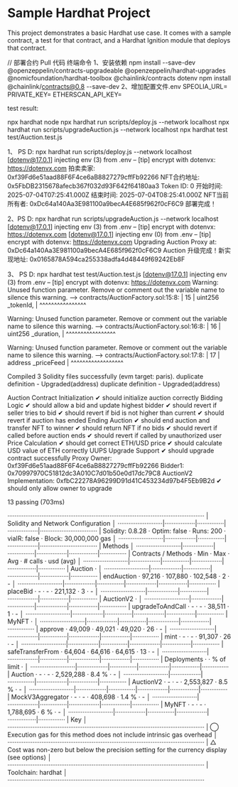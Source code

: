 # Sample Hardhat Project

This project demonstrates a basic Hardhat use case. It comes with a sample contract, a test for that contract, and a Hardhat Ignition module that deploys that contract.

// 部署合约
Pull 代码 终端命令
1、安装依赖
npm install --save-dev @openzeppelin/contracts-upgradeable @openzeppelin/hardhat-upgrades @nomicfoundation/hardhat-toolbox @chainlink/contracts dotenv
 npm install @chainlink/contracts@0.8 --save-dev
2、增加配置文件.env
SPEOLIA_URL=
PRIVATE_KEY=
ETHERSCAN_API_KEY=


  test result:

npx hardhat node
npx hardhat run scripts/deploy.js --network localhost
npx hardhat run scripts/upgradeAuction.js --network localhost
npx hardhat test test/Auction.test.js

 1、 PS D: npx hardhat run scripts/deploy.js --network localhost
[dotenv@17.0.1] injecting env (3) from .env – [tip] encrypt with dotenvx: https://dotenvx.com
拍卖卖家: 0xf39Fd6e51aad88F6F4ce6aB8827279cffFb92266
NFT合约地址: 0x5FbDB2315678afecb367f032d93F642f64180aa3
Token ID: 0
开始时间: 2025-07-04T07:25:41.000Z
结束时间: 2025-07-04T08:25:41.000Z
NFT当前所有者: 0xDc64a140Aa3E981100a9becA4E685f962f0cF6C9
部署完成！



2、PS D: npx hardhat run scripts/upgradeAuction.js --network localhost
[dotenv@17.0.1] injecting env (3) from .env – [tip] encrypt with dotenvx: https://dotenvx.com
[dotenv@17.0.1] injecting env (0) from .env – [tip] encrypt with dotenvx: https://dotenvx.com
Upgrading Auction Proxy at: 0xDc64a140Aa3E981100a9becA4E685f962f0cF6C9
Auction 升级完成！新实现地址: 0x0165878A594ca255338adfa4d48449f69242Eb8F

 3、 PS D: npx hardhat test test/Auction.test.js
[dotenv@17.0.1] injecting env (3) from .env – [tip] encrypt with dotenvx: https://dotenvx.com
Warning: Unused function parameter. Remove or comment out the variable name to silence this warning.
  --> contracts/AuctionFactory.sol:15:8:
   |
15 |        uint256 _tokenId,
   |        ^^^^^^^^^^^^^^^^


Warning: Unused function parameter. Remove or comment out the variable name to silence this warning.
  --> contracts/AuctionFactory.sol:16:8:
   |
16 |        uint256 _duration,
   |        ^^^^^^^^^^^^^^^^^


Warning: Unused function parameter. Remove or comment out the variable name to silence this warning.
  --> contracts/AuctionFactory.sol:17:8:
   |
17 |        address _priceFeed
   |        ^^^^^^^^^^^^^^^^^^


Compiled 3 Solidity files successfully (evm target: paris).
duplicate definition - Upgraded(address)
duplicate definition - Upgraded(address)


  Auction Contract
    Initialization
      ✔ should initialize auction correctly
    Bidding Logic
      ✔ should allow a bid and update highest bidder
      ✔ should revert if seller tries to bid
      ✔ should revert if bid is not higher than current
      ✔ should revert if auction has ended
    Ending Auction
      ✔ should end auction and transfer NFT to winner
      ✔ should return NFT if no bids
      ✔ should revert if called before auction ends
      ✔ should revert if called by unauthorized user
    Price Calculation
      ✔ should get correct ETH/USD price
      ✔ should calculate USD value of ETH correctly
    UUPS Upgrade Support
      ✔ should upgrade contract successfully
Proxy Owner: 0xf39Fd6e51aad88F6F4ce6aB8827279cffFb92266
Bidder1: 0x70997970C51812dc3A010C7d01b50e0d17dc79C8
AuctionV2 Implementation: 0xfbC22278A96299D91d41C453234d97b4F5Eb9B2d
      ✔ should only allow owner to upgrade


  13 passing (703ms)

··············································································································
|  Solidity and Network Configuration                                                                        │
·························|·················|···············|·················|································
|  Solidity: 0.8.28      ·  Optim: false   ·  Runs: 200    ·  viaIR: false   ·     Block: 30,000,000 gas     │
·························|·················|···············|·················|································
|  Methods                                                                                                   │
·························|·················|···············|·················|················|···············
|  Contracts / Methods   ·  Min            ·  Max          ·  Avg            ·  # calls       ·  usd (avg)   │
·························|·················|···············|·················|················|···············
|  Auction               ·                                                                                   │
·························|·················|···············|·················|················|···············
|      endAuction        ·         97,216  ·      107,880  ·        102,548  ·             2  ·           -  │
·························|·················|···············|·················|················|···············
|      placeBid          ·              -  ·            -  ·        221,132  ·             3  ·           -  │
·························|·················|···············|·················|················|···············
|  AuctionV2             ·                                                                                   │
·························|·················|···············|·················|················|···············
|      upgradeToAndCall  ·              -  ·            -  ·         38,511  ·             1  ·           -  │
·························|·················|···············|·················|················|···············
|  MyNFT                 ·                                                                                   │
·························|·················|···············|·················|················|···············
|      approve           ·         49,009  ·       49,021  ·         49,020  ·            26  ·           -  │
·························|·················|···············|·················|················|···············
|      mint              ·              -  ·            -  ·         91,307  ·            26  ·           -  │
·························|·················|···············|·················|················|···············
|      safeTransferFrom  ·         64,604  ·       64,616  ·         64,615  ·            13  ·           -  │
·························|·················|···············|·················|················|···············
|  Deployments                             ·                                 ·  % of limit    ·              │
·························|·················|···············|·················|················|···············
|  Auction               ·              -  ·            -  ·      2,529,288  ·         8.4 %  ·           -  │
·························|·················|···············|·················|················|···············
|  AuctionV2             ·              -  ·            -  ·      2,553,827  ·         8.5 %  ·           -  │
·························|·················|···············|·················|················|···············
|  MockV3Aggregator      ·              -  ·            -  ·        408,698  ·         1.4 %  ·           -  │
·························|·················|···············|·················|················|···············
|  MyNFT                 ·              -  ·            -  ·      1,788,695  ·           6 %  ·           -  │
·························|·················|···············|·················|················|···············
|  Key                                                                                                       │
··············································································································
|  ◯  Execution gas for this method does not include intrinsic gas overhead                                  │
··············································································································
|  △  Cost was non-zero but below the precision setting for the currency display (see options)               │
··············································································································
|  Toolchain:  hardhat                                                                                       │
··············································································································
